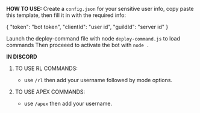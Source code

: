 **HOW TO USE:**
Create a `config.json` for your sensitive user info, copy paste this template, then fill it in with the required info: 

{
	"token": "bot token",
	"clientId": "user id",
	"guildId": "server id"
}

Launch the deploy-command file with node `deploy-command.js` to load commands
Then proceeed to activate the bot with `node .`


**IN DISCORD**
 1. TO USE RL COMMANDS:
 	- use `/rl` then add your username followed by mode options.

 2. TO USE APEX COMMANDS:
 	- use `/apex` then add your username.
